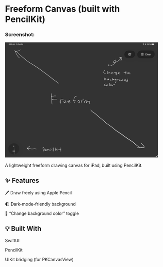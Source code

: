 # Freeform Canvas (built with PencilKit)

### Screenshot: 
![App screenshot](./preview.png)

A lightweight freeform drawing canvas for iPad, built using PencilKit.

## ✨ Features

🖊️ Draw freely using Apple Pencil

🌓 Dark-mode-friendly background

🎨 “Change background color” toggle
 
## 💡 Built With

SwiftUI

PencilKit

UIKit bridging (for PKCanvasView)
